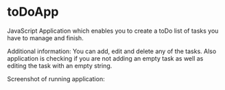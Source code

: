 # toDoApp
JavaScript Application which enables you to create a toDo list of tasks you have to manage and finish.

Additional information:
You can add, edit and delete any of the tasks. Also application is checking if you are not adding an empty task as well as editing the task with an empty string.

Screenshot of running application:

![]()
